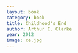 ```yaml
---
layout: book
category: book
title: Childhood's End
author: Arthur C. Clarke
year: 2012
image: ce.jpg
---
```


